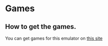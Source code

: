 # Games

## How to get the games.
You can get games for this emulator on [this site](https://www.zophar.net/pdroms/chip8/chip-8-games-pack.html)